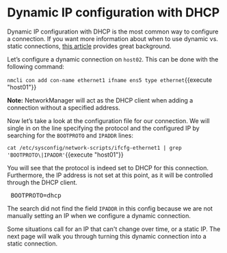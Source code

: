 # Dynamic IP configuration with DHCP

Dynamic IP configuration with DHCP is the most common way to configure a connection.
If you want more information about when to use dynamic vs.
static connections, [this article](https://www.redhat.com/sysadmin/static-dynamic-ip-1) provides great background.

Let’s configure a dynamic connection on `host02`. This can be done with
the following command:

`nmcli con add con-name ethernet1 ifname ens5 type ethernet`{{execute "host01"}}

**Note:** NetworkManager will act as the DHCP client when adding a connection
without a specified address.

Now let’s take a look at the configuration file for our connection.
We will single in on the line specifying the protocol and the configured IP
by searching for the `BOOTPROTO` and `IPADDR` lines:

`cat /etc/sysconfig/network-scripts/ifcfg-ethernet1 | grep 'BOOTPROTO\|IPADDR'`{{execute "host01"}}

You will see that the protocol is indeed set to DHCP for this connection.
Furthermore, the IP address is not set at this point, as it will be controlled
through the DHCP client.

<pre class=file> BOOTPROTO=dhcp </pre>

The search did not find the field `IPADDR` in this config because we are not
manually setting an IP when we configure a dynamic connection.

Some situations call for an IP that can't change over time, or a static IP.
The next page will walk you through turning this dynamic connection into a
static connection. 

